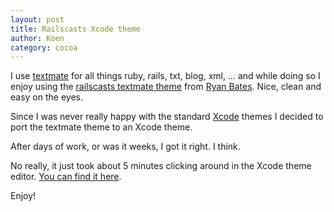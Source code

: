 ```yaml
---
layout: post
title: Railscasts Xcode theme
author: Koen
category: cocoa
---
```

I use [textmate](http://macromates.com) for all things ruby, rails, txt, blog, xml, ... and while doing so I enjoy using the [railscasts textmate theme](http://github.com/ryanb/textmate-themes) from [Ryan Bates](http://github.com/ryanb). Nice, clean and easy on the eyes.

Since I was never really happy with the standard [Xcode](http://developer.apple.com/TOOLS/Xcode/) themes I decided to port the textmate theme to an Xcode theme.  

After days of work, or was it weeks, I got it right. I think.

No really, it just took about 5 minutes clicking around in the Xcode theme editor. [You can find it here](http://gist.github.com/193387).

Enjoy! 